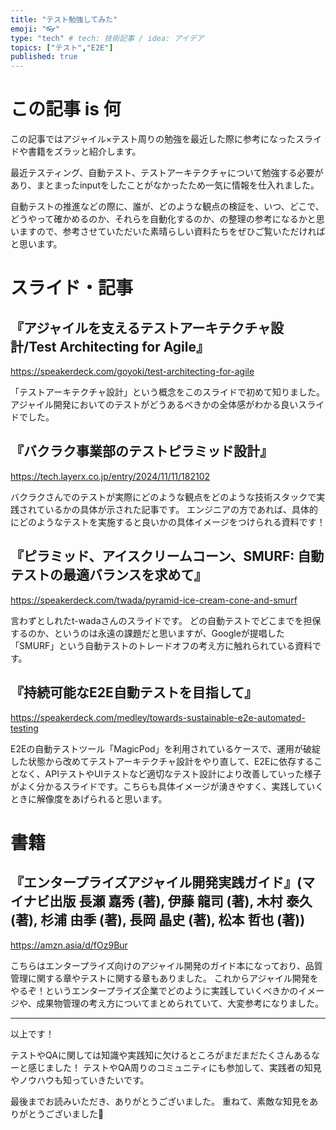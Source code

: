 ```yaml
---
title: "テスト勉強してみた"
emoji: "👓"
type: "tech" # tech: 技術記事 / idea: アイデア
topics: ["テスト","E2E"]
published: true
---
```



# この記事 is 何


この記事ではアジャイル×テスト周りの勉強を最近した際に参考になったスライドや書籍をズラッと紹介します。

最近テスティング、自動テスト、テストアーキテクチャについて勉強する必要があり、まとまったinputをしたことがなかったため一気に情報を仕入れました。

自動テストの推進などの際に、誰が、どのような観点の検証を、いつ、どこで、どうやって確かめるのか、それらを自動化するのか、の整理の参考になるかと思いますので、参考させていただいた素晴らしい資料たちをぜひご覧いただければと思います。


# スライド・記事

## 『アジャイルを支えるテストアーキテクチャ設計/Test Architecting for Agile』

https://speakerdeck.com/goyoki/test-architecting-for-agile

「テストアーキテクチャ設計」という概念をこのスライドで初めて知りました。
アジャイル開発においてのテストがどうあるべきかの全体感がわかる良いスライドでした。




## 『バクラク事業部のテストピラミッド設計』

https://tech.layerx.co.jp/entry/2024/11/11/182102


バクラクさんでのテストが実際にどのような観点をどのような技術スタックで実践されているかの具体が示された記事です。
エンジニアの方であれば、具体的にどのようなテストを実施すると良いかの具体イメージをつけられる資料です！

## 『ピラミッド、アイスクリームコーン、SMURF: 自動テストの最適バランスを求めて』

https://speakerdeck.com/twada/pyramid-ice-cream-cone-and-smurf


言わずとしれたt-wadaさんのスライドです。
どの自動テストでどこまでを担保するのか、というのは永遠の課題だと思いますが、Googleが提唱した「SMURF」という自動テストのトレードオフの考え方に触れられている資料です。


## 『持続可能なE2E自動テストを目指して』

https://speakerdeck.com/medley/towards-sustainable-e2e-automated-testing

E2Eの自動テストツール「MagicPod」を利用されているケースで、運用が破綻した状態から改めてテストアーキテクチャ設計をやり直して、E2Eに依存することなく、APIテストやUIテストなど適切なテスト設計により改善していった様子がよく分かるスライドです。こちらも具体イメージが湧きやすく、実践していくときに解像度をあげられると思います。






# 書籍

## 『エンタープライズアジャイル開発実践ガイド』(マイナビ出版 長瀬 嘉秀 (著), 伊藤 龍司 (著), 木村 泰久 (著), 杉浦 由季 (著), 長岡 晶史 (著), 松本 哲也 (著))

https://amzn.asia/d/fOz9Bur


こちらはエンタープライズ向けのアジャイル開発のガイド本になっており、品質管理に関する章やテストに関する章もありました。
これからアジャイル開発をやるぞ！というエンタープライズ企業でどのように実践していくべきかのイメージや、成果物管理の考え方についてまとめられていて、大変参考になりました。


----


以上です！

テストやQAに関しては知識や実践知に欠けるところがまだまだたくさんあるなーと感じました！
テストやQA周りのコミュニティにも参加して、実践者の知見やノウハウも知っていきたいです。


最後までお読みいただき、ありがとうございました。
重ねて、素敵な知見をありがとうございました🙇


